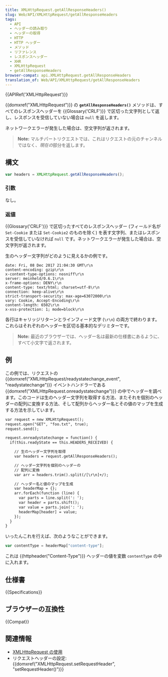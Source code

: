 ```yaml
---
title: XMLHttpRequest.getAllResponseHeaders()
slug: Web/API/XMLHttpRequest/getAllResponseHeaders
tags:
  - API
  - ヘッダーの読み取り
  - ヘッダーの取得
  - HTTP
  - HTTP ヘッダー
  - メソッド
  - リファレンス
  - レスポンスヘッダー
  - XHR
  - XMLHttpRequest
  - getAllResponseHeaders
browser-compat: api.XMLHttpRequest.getAllResponseHeaders
translation_of: Web/API/XMLHttpRequest/getAllResponseHeaders
---
```

{{APIRef('XMLHttpRequest')}}

{{domxref("XMLHttpRequest")}} の **`getAllResponseHeaders()`** メソッドは、すべてのレスポンスヘッダーを {{Glossary('CRLF')}} で区切った文字列として返し、レスポンスを受信していない場合は `null` を返します。

ネットワークエラーが発生した場合は、空文字列が返されます。

> **Note:** マルチパートリクエストでは、これはリクエストの元のチャンネルではなく、*現在の*部分を返します。

## 構文

```js
var headers = XMLHttpRequest.getAllResponseHeaders();
```

### 引数

なし。

### 返値

{{Glossary('CRLF')}} で区切ったすべてのレスポンスヘッダー (フィールド名が `Set-Cookie` または `Set-Cookie2` のものを除く) を表す文字列、またはレスポンスを受信していなければ `null` です。ネットワークエラーが発生した場合は、空文字列が返されます。

生のヘッダー文字列がどのように見えるかの例です。

```
date: Fri, 08 Dec 2017 21:04:30 GMT\r\n
content-encoding: gzip\r\n
x-content-type-options: nosniff\r\n
server: meinheld/0.6.1\r\n
x-frame-options: DENY\r\n
content-type: text/html; charset=utf-8\r\n
connection: keep-alive\r\n
strict-transport-security: max-age=63072000\r\n
vary: Cookie, Accept-Encoding\r\n
content-length: 6502\r\n
x-xss-protection: 1; mode=block\r\n
```

各行はキャリッジリターンとラインフィード文字 (`\r\n`) の両方で終わります。これらはそれぞれのヘッダーを区切る基本的なデリミターです。

> **Note:** 最近のブラウザーでは、ヘッダー名は最新の仕様書にあるように、すべて小文字で返されます。

## 例

この例では、リクエストの {{domxref("XMLHttpRequest/readystatechange_event", "readystatechange")}} イベントハンドラーである {{domxref("XMLHttpRequest.onreadystatechange")}} の中でヘッダーを調べます。このコードは生のヘッダー文字列を取得する方法、またそれを個別のヘッダーの配列に変換する方法、そして配列からヘッダー名とその値のマップを生成する方法を示しています。

```html
var request = new XMLHttpRequest();
request.open("GET", "foo.txt", true);
request.send();

request.onreadystatechange = function() {
  if(this.readyState == this.HEADERS_RECEIVED) {

    // 生のヘッダー文字列を取得
    var headers = request.getAllResponseHeaders();

    // ヘッダー文字列を個別のヘッダーの
    // 配列に変換
    var arr = headers.trim().split(/[\r\n]+/);

    // ヘッダー名と値のマップを生成
    var headerMap = {};
    arr.forEach(function (line) {
      var parts = line.split(': ');
      var header = parts.shift();
      var value = parts.join(': ');
      headerMap[header] = value;
    });
  }
}
```

いったんこれを行えば、次のようなことができます。

```js
var contentType = headerMap["content-type"];
```

これは {{httpheader("Content-Type")}} ヘッダーの値を変数 `contentType` の中に入れます。

## 仕様書

{{Specifications}}

## ブラウザーの互換性

{{Compat}}

## 関連情報

- [XMLHttpRequest の使用](/ja/docs/Web/API/XMLHttpRequest/Using_XMLHttpRequest)
- リクエストヘッダーの設定: {{domxref("XMLHttpRequest.setRequestHeader", "setRequestHeader()")}}
